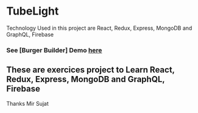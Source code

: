 # TubeLight
Technology Used in this project are React, Redux, Express, MongoDB and GraphQL, Firebase 

### See [Burger Builder] Demo [here](https://build-burger-c3801.firebaseapp.com/)

## These are  exercices project to Learn React, Redux, Express, MongoDB and GraphQL, Firebase 
Thanks Mir Sujat
